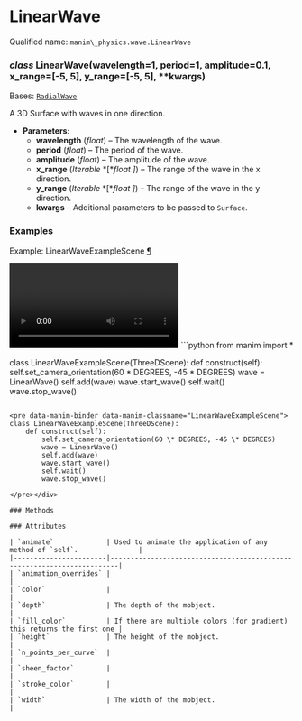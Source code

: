 # LinearWave

Qualified name: `manim\_physics.wave.LinearWave`

### *class* LinearWave(wavelength=1, period=1, amplitude=0.1, x_range=[-5, 5], y_range=[-5, 5], \*\*kwargs)

Bases: [`RadialWave`](manim_physics.wave.RadialWave.md#manim_physics.wave.RadialWave)

A 3D Surface with waves in one direction.

* **Parameters:**
  * **wavelength** (*float*) – The wavelength of the wave.
  * **period** (*float*) – The period of the wave.
  * **amplitude** (*float*) – The amplitude of the wave.
  * **x_range** (*Iterable* *[**float* *]*) – The range of the wave in the x direction.
  * **y_range** (*Iterable* *[**float* *]*) – The range of the wave in the y direction.
  * **kwargs** – Additional parameters to be passed to `Surface`.

### Examples

<div id="linearwaveexamplescene" class="admonition admonition-manim-example">
<p class="admonition-title">Example: LinearWaveExampleScene <a class="headerlink" href="#linearwaveexamplescene">¶</a></p><video
    class="manim-video"
    controls
    loop
    autoplay
    src="./LinearWaveExampleScene-1.mp4">
</video>
```python
from manim import *

class LinearWaveExampleScene(ThreeDScene):
    def construct(self):
        self.set_camera_orientation(60 * DEGREES, -45 * DEGREES)
        wave = LinearWave()
        self.add(wave)
        wave.start_wave()
        self.wait()
        wave.stop_wave()
```

<pre data-manim-binder data-manim-classname="LinearWaveExampleScene">
class LinearWaveExampleScene(ThreeDScene):
    def construct(self):
        self.set_camera_orientation(60 \* DEGREES, -45 \* DEGREES)
        wave = LinearWave()
        self.add(wave)
        wave.start_wave()
        self.wait()
        wave.stop_wave()

</pre></div>

### Methods

### Attributes

| `animate`             | Used to animate the application of any method of `self`.               |
|-----------------------|------------------------------------------------------------------------|
| `animation_overrides` |                                                                        |
| `color`               |                                                                        |
| `depth`               | The depth of the mobject.                                              |
| `fill_color`          | If there are multiple colors (for gradient) this returns the first one |
| `height`              | The height of the mobject.                                             |
| `n_points_per_curve`  |                                                                        |
| `sheen_factor`        |                                                                        |
| `stroke_color`        |                                                                        |
| `width`               | The width of the mobject.                                              |
